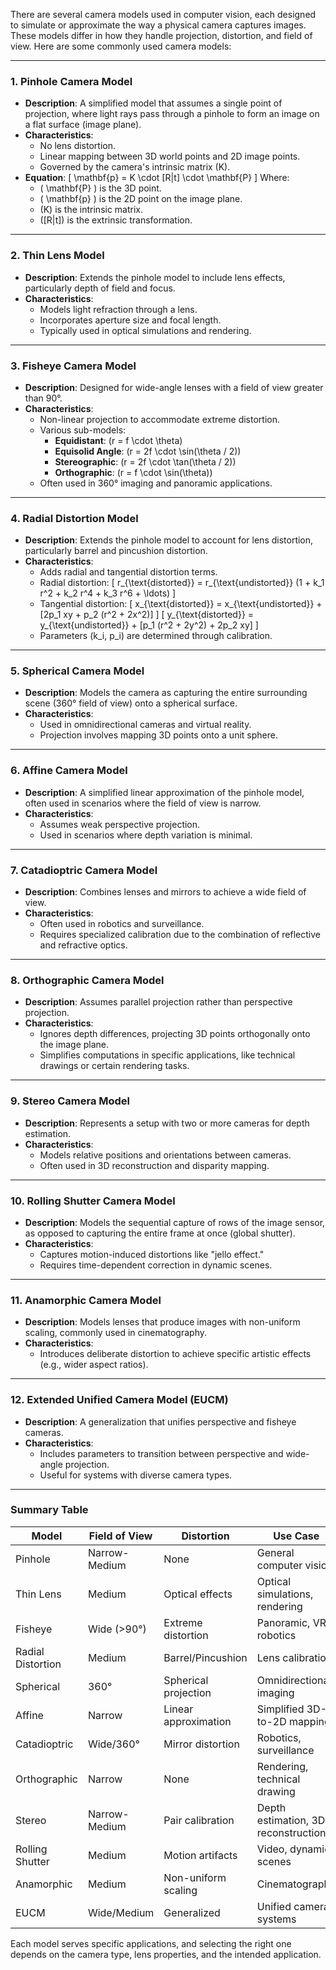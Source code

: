 There are several camera models used in computer vision, each designed to simulate or approximate the way a physical camera captures images. These models differ in how they handle projection, distortion, and field of view. Here are some commonly used camera models:

---

### 1. **Pinhole Camera Model**
- **Description**: A simplified model that assumes a single point of projection, where light rays pass through a pinhole to form an image on a flat surface (image plane).
- **Characteristics**:
  - No lens distortion.
  - Linear mapping between 3D world points and 2D image points.
  - Governed by the camera's intrinsic matrix \(K\).
- **Equation**:
  \[
  \mathbf{p} = K \cdot [R|t] \cdot \mathbf{P}
  \]
  Where:
  - \( \mathbf{P} \) is the 3D point.
  - \( \mathbf{p} \) is the 2D point on the image plane.
  - \(K\) is the intrinsic matrix.
  - \([R|t]\) is the extrinsic transformation.

---

### 2. **Thin Lens Model**
- **Description**: Extends the pinhole model to include lens effects, particularly depth of field and focus.
- **Characteristics**:
  - Models light refraction through a lens.
  - Incorporates aperture size and focal length.
  - Typically used in optical simulations and rendering.

---

### 3. **Fisheye Camera Model**
- **Description**: Designed for wide-angle lenses with a field of view greater than 90°.
- **Characteristics**:
  - Non-linear projection to accommodate extreme distortion.
  - Various sub-models:
    - **Equidistant**: \(r = f \cdot \theta\)
    - **Equisolid Angle**: \(r = 2f \cdot \sin(\theta / 2)\)
    - **Stereographic**: \(r = 2f \cdot \tan(\theta / 2)\)
    - **Orthographic**: \(r = f \cdot \sin(\theta)\)
  - Often used in 360° imaging and panoramic applications.

---

### 4. **Radial Distortion Model**
- **Description**: Extends the pinhole model to account for lens distortion, particularly barrel and pincushion distortion.
- **Characteristics**:
  - Adds radial and tangential distortion terms.
  - Radial distortion:
    \[
    r_{\text{distorted}} = r_{\text{undistorted}} (1 + k_1 r^2 + k_2 r^4 + k_3 r^6 + \ldots)
    \]
  - Tangential distortion:
    \[
    x_{\text{distorted}} = x_{\text{undistorted}} + [2p_1 xy + p_2 (r^2 + 2x^2)]
    \]
    \[
    y_{\text{distorted}} = y_{\text{undistorted}} + [p_1 (r^2 + 2y^2) + 2p_2 xy]
    \]
  - Parameters \(k_i, p_i\) are determined through calibration.

---

### 5. **Spherical Camera Model**
- **Description**: Models the camera as capturing the entire surrounding scene (360° field of view) onto a spherical surface.
- **Characteristics**:
  - Used in omnidirectional cameras and virtual reality.
  - Projection involves mapping 3D points onto a unit sphere.

---

### 6. **Affine Camera Model**
- **Description**: A simplified linear approximation of the pinhole model, often used in scenarios where the field of view is narrow.
- **Characteristics**:
  - Assumes weak perspective projection.
  - Used in scenarios where depth variation is minimal.

---

### 7. **Catadioptric Camera Model**
- **Description**: Combines lenses and mirrors to achieve a wide field of view.
- **Characteristics**:
  - Often used in robotics and surveillance.
  - Requires specialized calibration due to the combination of reflective and refractive optics.

---

### 8. **Orthographic Camera Model**
- **Description**: Assumes parallel projection rather than perspective projection.
- **Characteristics**:
  - Ignores depth differences, projecting 3D points orthogonally onto the image plane.
  - Simplifies computations in specific applications, like technical drawings or certain rendering tasks.

---

### 9. **Stereo Camera Model**
- **Description**: Represents a setup with two or more cameras for depth estimation.
- **Characteristics**:
  - Models relative positions and orientations between cameras.
  - Often used in 3D reconstruction and disparity mapping.

---

### 10. **Rolling Shutter Camera Model**
- **Description**: Models the sequential capture of rows of the image sensor, as opposed to capturing the entire frame at once (global shutter).
- **Characteristics**:
  - Captures motion-induced distortions like "jello effect."
  - Requires time-dependent correction in dynamic scenes.

---

### 11. **Anamorphic Camera Model**
- **Description**: Models lenses that produce images with non-uniform scaling, commonly used in cinematography.
- **Characteristics**:
  - Introduces deliberate distortion to achieve specific artistic effects (e.g., wider aspect ratios).

---

### 12. **Extended Unified Camera Model (EUCM)**
- **Description**: A generalization that unifies perspective and fisheye cameras.
- **Characteristics**:
  - Includes parameters to transition between perspective and wide-angle projection.
  - Useful for systems with diverse camera types.

---

### Summary Table

| **Model**                | **Field of View** | **Distortion**       | **Use Case**                          |
|--------------------------|-------------------|----------------------|---------------------------------------|
| Pinhole                  | Narrow-Medium    | None                 | General computer vision               |
| Thin Lens                | Medium           | Optical effects      | Optical simulations, rendering        |
| Fisheye                  | Wide (>90°)      | Extreme distortion   | Panoramic, VR, robotics               |
| Radial Distortion        | Medium           | Barrel/Pincushion    | Lens calibration                      |
| Spherical                | 360°             | Spherical projection | Omnidirectional imaging               |
| Affine                   | Narrow           | Linear approximation | Simplified 3D-to-2D mapping           |
| Catadioptric             | Wide/360°        | Mirror distortion    | Robotics, surveillance                |
| Orthographic             | Narrow           | None                 | Rendering, technical drawing          |
| Stereo                   | Narrow-Medium    | Pair calibration     | Depth estimation, 3D reconstruction   |
| Rolling Shutter          | Medium           | Motion artifacts     | Video, dynamic scenes                 |
| Anamorphic               | Medium           | Non-uniform scaling  | Cinematography                        |
| EUCM                     | Wide/Medium      | Generalized          | Unified camera systems                |

Each model serves specific applications, and selecting the right one depends on the camera type, lens properties, and the intended application.
